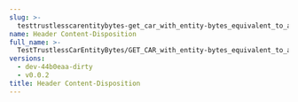 ```yaml
---
slug: >-
  testtrustlesscarentitybytes-get_car_with_entity-bytes_equivalent_to_a_http_range_request_for_the_middle_of_a_file_(format=car)-header_content-disposition
name: Header Content-Disposition
full_name: >-
  TestTrustlessCarEntityBytes/GET_CAR_with_entity-bytes_equivalent_to_a_HTTP_Range_Request_for_the_middle_of_a_file_(format=car)/Header_Content-Disposition
versions:
  - dev-44b0eaa-dirty
  - v0.0.2
title: Header Content-Disposition
---
```


